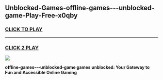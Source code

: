 
## Unblocked-Games-offline-games---unblocked-game-Play-Free-x0qby
<h3>
<a href="https://premium76.site?title=offline-games---unblocked-game&ref=21A">CLICK TO PLAY</a></h3>
<hr>

<h3>
<a href="https://premium76.site?title=offline-games---unblocked-game&ref=21A">CLICK 2 PLAY</a>
  
</h3>

<a href="https://premium76.site?title=offline-games---unblocked-game&ref=21A"><img src="https://clearcache.store/games.png"></a>


**offline-games---unblocked-game games unblocked: Your Gateway to Fun and Accessible Online Gaming**
